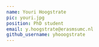 ```yaml
---
name: Youri Hoogstrate
pic: youri.jpg
position: PhD student
email: y.hoogstrate@erasmsumc.nl
github_username: yhooogstrate
---
```

